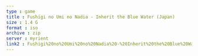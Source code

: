 ```yaml
---
type : game
title : Fushigi no Umi no Nadia - Inherit the Blue Water (Japan)
size : 1.4 G
format : iso
archive : zip
server : myrient
link2 : Fushigi%20no%20Umi%20no%20Nadia%20-%20Inherit%20the%20Blue%20Water%20%28Japan%29
---
```

